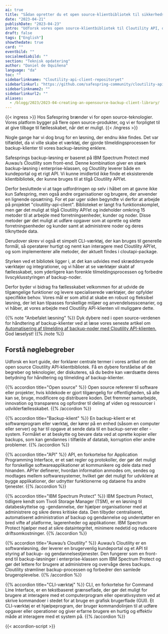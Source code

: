 ```yaml
---
ai: true
title: "Sådan opretter du et open source-klientbibliotek til sikkerhedskopiering"
date: "2023-04-21"
publishDate: "2023-04-23"
intro: "Udforsk vores open source-klientbibliotek til Cloutility API, der forenkler registrering og administration af backupklienter."
draft: false
tags: ["English"]
showthedate: true
card: ""
eventbild: ""
socialmediabild: ""
section: "Teknisk opdatering"
author: "Daniel de Oquiñena"
language: "da"
toc: ""
sidebarlinkname: "Cloutility-api-client-repositoryet"
sidebarlinkurl: "https://github.com/safespring-community/cloutility-api-client"
sidebarlinkname2: ""
sidebarlinkurl2: ""
aliases:
  - /blogg/2023/2023-04-creating-an-opensource-backup-client-library/
---
```

{{< ingress >}}
Hos Safespring brænder vi for open source-teknologier. Vores platform bygger på flere open source-produkter, og vi er forpligtet til at give tilbage til fællesskabet, når det er muligt.
{{< /ingress >}}

Nogle gange har vi dog brug for en løsning, der endnu ikke findes. Det var tilfældet, da vi ville skabe et værktøj, der gjorde tilmeldingsprocessen for backup-klienter til vores backup-løsning enklere.

Safesprings backup-løsning er baseret på IBM Spectrum Protect med Auwau’s Cloutility som front-end. Denne kombination giver en stærk backup-løsning i enterprise-klassen, og Cloutility leverer både en kundeportal og et rigt API. Vi kunne imidlertid ikke finde et eksisterende klientbibliotek, der kunne bruges til at tilgå Cloutility API’et.

Derfor besluttede vi at tage udfordringen op selv i håbet om at gavne ikke kun Safespring, men også andre organisationer og brugere, der anvender en lignende opsætning. For et par uger siden begyndte vi derfor at arbejde på projektet "cloutility-api-client". Biblioteket er langt fra funktionskomplet, men gør det muligt at tilgå Cloutility API’et og indeholder omkring 15 metoder til at arbejde med forretningsenheder, kunder og noder. Disse metoder gør det muligt at udføre opgaver som at oprette og slette forretningsenheder og kunder samt at administrere noder og deres tilknyttede data.

Derudover skrev vi også et simpelt CLI-værktøj, der kan bruges til generelle formål, så operatører hurtigt og nemt kan interagere med Cloutility API’et, og som implementerer alle metoder, der aktuelt findes i cloutapi-package.

Styrken ved et bibliotek ligger i, at det kan udvides med skræddersyede værktøjer og integrationer, og vi håber at se værktøjer skabt af fællesskabet, som yderligere kan forenkle tilmeldingsprocessen og forbedre livscyklusstyringen af backup-noder.

Derfor byder vi bidrag fra fællesskabet velkommen for at udvide de tilgængelige funktioner og levere specialiserede værktøjer, der opfylder specifikke behov. Vores mål er som altid at skabe en robust og fleksibel løsning, der let kan tilpasses forskellige miljøer og anvendelsesscenarier, og vi håber, at vores arbejde med Cloutility API-klienten vil muliggøre dette.

{{% note "Anbefalet læsning" %}}
Dyk dybere ned i open source-verdenen for håndtering af backup-klienter ved at læse vores seneste artikel om [Automatisering af tilmelding af backup-noder med Cloutility API-klienten.](/blogg/2023/2023-04-using-cloutility-api-client-to-auto-enroll-backup-clients/) God læselyst!
{{% /note %}}

## Forstå nøglebegreber

Udforsk en kort guide, der forklarer centrale termer i vores artikel om det open source Cloutility API-klientbibliotek. Få en dybere forståelse af de begreber og teknologier, der diskuteres, så du bedre kan værdsætte deres betydning for håndtering og tilmelding af backup-klienter.

{{% accordion title="Open source" %}}
Open source refererer til software eller projekter, hvis kildekode er gjort tilgængelig for offentligheden, så alle kan se, bruge, modificere og distribuere koden. Det fremmer samarbejde, innovation og transparens og opfordrer til deling af viden og ressourcer i udviklerfællesskabet.
{{% /accordion %}}

{{% accordion title="Backup-klient" %}}
En backup-klient er et softwareprogram eller værktøj, der kører på en enhed (såsom en computer eller server) og har til opgave at sende data til en backup-server eller -system. Formålet er at beskytte og bevare data ved at oprette kopier eller backups, som kan gendannes i tilfælde af datatab, korruption eller andre problemer.
{{% /accordion %}}

{{% accordion title="API" %}}
API, en forkortelse for Application Programming Interface, er et sæt regler og protokoller, der gør det muligt for forskellige softwareapplikationer at kommunikere og dele data med hinanden. API’er definerer, hvordan information anmodes om, sendes og modtages mellem softwaresystemer, hvilket gør det muligt for udviklere at bygge applikationer, der udnytter funktionerne og dataene fra andre tjenester.
{{% /accordion %}}

{{% accordion title="IBM Spectrum Protect" %}}
IBM Spectrum Protect, tidligere kendt som Tivoli Storage Manager (TSM), er en løsning til databeskyttelse og -gendannelse, der hjælper organisationer med at administrere og sikre deres kritiske data. Den tilbyder centraliseret, automatiseret administration af backup og gendannelse og understøtter en bred vifte af platforme, lagerenheder og applikationer. IBM Spectrum Protect hjælper med at sikre dataintegritet, minimere nedetid og reducere driftsomkostninger.
{{% /accordion %}}

{{% accordion title="Auwau’s Cloutility" %}}
Auwau’s Cloutility er en softwareløsning, der leverer en brugervenlig kundeportal og et API til styring af backup- og gendannelsestjenester. Den fungerer som en front-end til backup-løsninger i enterprise-klassen som IBM Spectrum Protect og gør det lettere for brugere at administrere og overvåge deres backups. Cloutility strømliner backup-processen og forbedrer den samlede brugeroplevelse.
{{% /accordion %}}

{{% accordion title="CLI-værktøj" %}}
CLI, en forkortelse for Command Line Interface, er en tekstbaseret grænseflade, der gør det muligt for brugere at interagere med et computerprogram eller operativsystem ved at skrive kommandoer i stedet for at bruge en grafisk brugerflade (GUI). Et CLI-værktøj er et hjælpeprogram, der bruger kommandolinjen til at udføre opgaver eller operationer og giver erfarne brugere en hurtig og effektiv måde at interagere med et system på.
{{% /accordion %}}

{{< accordion-script >}}